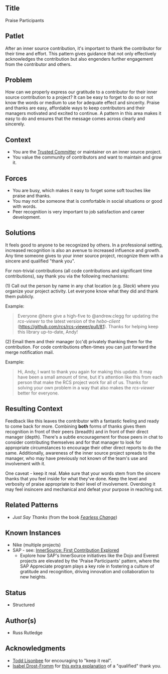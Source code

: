## Title

Praise Participants

## Patlet

After an inner source contribution, it's important to thank the contributor for their time and effort.
This pattern gives guidance that not only effectively acknowledges the contribution but also engenders further engagement from the contributor and others.

## Problem

How can we properly express our gratitude to a contributor for their inner source contribution to a project?
It can be easy to forget to do so or not know the words or medium to use for adequate effect and sincerity.
Praise and thanks are easy, affordable ways to keep contributors and their managers motivated and excited to continue.
A pattern in this area makes it easy to do and ensures that the message comes across clearly and sincerely.

## Context

* You are the [Trusted Committer](./trusted-committer.md) or maintainer on an inner source project.
* You value the community of contributors and want to maintain and grow it.

## Forces

* You are busy, which makes it easy to forget some soft touches like praise and thanks.
* You may not be someone that is comfortable in social situations or good with words.
* Peer recognition is very important to job satisfaction and career development.

## Solutions

It feels good to anyone to be recognized by others.
In a professional setting, increased recognition is also an avenue to increased influence and growth.
Any time someone gives to your inner source project, recognize them with a sincere and qualified "thank you".

For non-trivial contributions (all code contributions and significant time contributions), say thank you via the following mechanisms:

(1) Call out the person by name in any chat location (e.g. _Slack_) where you organize your project activity.  Let everyone know what they did and thank them publicly.  

Example:

> Everyone @here give a high-five to @andrew.clegg for updating the _rcs-viewer_ to the latest version of the _hebo-client_ (https://github.com/rcs/rcs-viewer/pull/81).
Thanks for helping keep this library up-to-date, Andy!

(2) Email them and their manager (cc'd) privately thanking them for the contribution.
For code contributions often-times you can just forward the merge notification mail.

Example:

> Hi, Andy, I want to thank you again for making this update.
It may have been a small amount of time, but it's attention like this from each person that make the RCS project work for all of us.
Thanks for solving your own problem in a way that also makes the _rcs-viewer_ better for everyone.

## Resulting Context

Feedback like this leaves the contributor with a fantastic feeling and ready to come back for more.
Combining **both** forms of thanks gives them recognition in front of their peers (breadth) and in front of their direct manager (depth).
There's a subtle encouragement for those peers in chat to consider contributing themselves and for that manager to look for appropriate circumstances to encourage their other direct reports to do the same.
Additionally, awareness of the inner source project spreads to the manager, who may have previously not known of the team's use and involvement with it.

One caveat - keep it real.
Make sure that your words stem from the sincere thanks that you feel inside for what they've done.
Keep the level and verbosity of praise appropriate to their level of involvement.
Overdoing it may feel insincere and mechanical and defeat your purpose in reaching out.

## Related Patterns

* _Just Say Thanks_ (from the book [_Fearless Change_](https://fearlesschangepatterns.com/))

## Known Instances

* Nike (multiple projects)
* SAP - see: [InnerSource: First Contribution Explored](https://community.sap.com/t5/open-source-blogs/innersource-first-contribution-explored/ba-p/13644916)
  * Explore how SAP's InnerSource initiatives like the Dojo and Everest projects are elevated by the 'Praise Participants' pattern, where the SAP Appreciate program plays a key role in fostering a culture of gratitude and recognition, driving innovation and collaboration to new heights.

## Status

* Structured

## Author(s)

* Russ Rutledge

## Acknowledgments

* [Todd Lisonbee](https://github.com/tlisonbee) for encouraging to "keep it real".
* [Isabel Drost-Fromm](https://github.com/MaineC) for [this extra explanation](https://youtu.be/h3MPewsk5PU?t=357) of a "qualified" thank you.
